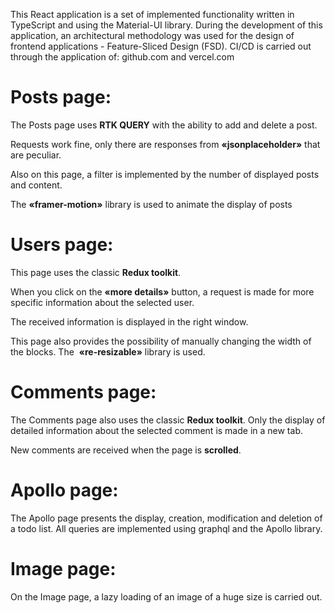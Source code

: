 This React application is a set of implemented functionality written in TypeScript and using
the Material-UI library. During the development of this application, an architectural methodology was used for the design of frontend applications - Feature-Sliced Design (FSD). CI/CD is carried out through the application of: github.com and vercel.com

# Posts page:

The Posts page uses <strong>RTK QUERY</strong> with the ability to add and delete a post.

Requests work fine, only there are responses from <strong>«jsonplaceholder»</strong> that
are peculiar.

Also on this page, a filter is implemented by the number of displayed posts and content.

The <strong>«framer-motion»</strong> library is used to animate the display of posts

# Users page:

This page uses the classic <strong>Redux toolkit</strong>.

When you click on the <strong>«more details»</strong> button, a request is made for more
specific information about the selected user.

The received information is displayed in the right window.

This page also provides the possibility of manually changing the width of the blocks.
The&nbsp;
<strong>«re-resizable»</strong> library is used.

# Comments page:

The Comments page also uses the classic <strong>Redux toolkit</strong>. Only the display
of detailed information about the selected comment is made in a new tab.

New comments are received when the page is <strong>scrolled</strong>.

# Apollo page:

The Apollo page presents the display, creation, modification and deletion of a todo list.
All queries are implemented using graphql and the Apollo library.

# Image page:

On the Image page, a lazy loading of an image of a huge size is carried out.

